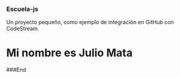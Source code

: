 ### Escuela-js

Un proyecto pequeño, como ejemplo de integración en GitHub con
CodeStream.

# Mi nombre es Julio Mata




###End